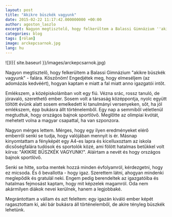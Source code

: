 ```yaml
---
layout: post
title: "Akikre büszkék vagyunk"
date: 2015-02-22 11:17:42.000000000 +00:00
author: agoston_laszlo
excerpt: Nagyon megtisztelő, hogy felkerültem a Balassi Gimnázium ''akikre büszkék vagyunk''- falára. Köszönöm! Engedjétek meg, hogy elmeséljem (az adomázás kedvéért), hogyan kaptam e miatt a fal miatt anno igazgatói intőt.
categories: blog
tags: [rólam]
image: arckepcsarnok.jpg
lang: hu
---
```


![]({{ site.baseurl }}/images/arckepcsarnok.jpg)

Nagyon megtisztelő, hogy felkerültem a Balassi Gimnázium "akikre büszkék vagyunk" - falára. Köszönöm! Engedjétek meg, hogy elmeséljem (az adomázás kedvéért), hogyan kaptam e miatt a fal miatt anno igazgatói intőt.

Emlékszem, a középiskolámban volt egy fiú. Vézna srác, rossz tanuló, de jóravaló, szerethető ember. Sosem volt a társaság középpontja, nyolc együtt töltött évünk alatt sosem emelkedett ki tanulmányi versenyeken, sőt, ha jól emlékszem, épp bukásra állt történelemből.
Egy nap a semmiből véletlenül megtudtuk, hogy országos bajnok sportlövő. Meglőtte az olimpiai kvótát, mehetett volna a magyar csapattal, ha van szponzora.

Nagyon mérges lettem. Mérges, hogy egy ilyen eredményeket elérő emberről senki se tudja, hogy valójában mennyit is ér. Másnap kinyomtattam a fényképét egy A4-es lapra és kicelluxoztam az iskola dicsőségfalára tudósok és sportolók közé, ami fölött hatalmas betűkkel volt kiírva: "AKIKRE BÜSZKÉK VAGYUNK!". Aláírtam a nevét és hogy országos bajnok sportlövő.

Senki se hitte, sorba mentek hozzá minden évfolyamról, kérdezgetni, hogy ez micsoda. És ő bevallotta - hogy igaz. Szerettem látni, ahogyan mindenki meglepődik és gratulál neki. Engem pedig berendeltek az igazgatóiba és hatalmas fejmosást kaptam, hogy mit képzelek magamról. Oda nem akármilyen diákok nevei kerülnek, hanem a legjobbaké.

Megrántottam a vállam és azt feleltem: egy igazán kiváló ember képét ragasztottam ki, aki bár bukásra áll történelemből, de akire tényleg büszkék lehetünk.
